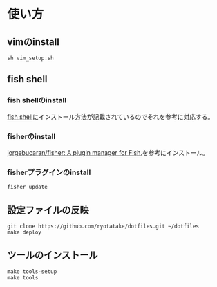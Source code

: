 # 使い方

## vimのinstall

```
sh vim_setup.sh
```

## fish shell

### fish shellのinstall

[fish shell](<https://fishshell.com/>)にインストール方法が記載されているのでそれを参考に対応する。

### fisherのinstall

[jorgebucaran/fisher: A plugin manager for Fish.](<https://github.com/jorgebucaran/fisher>)を参考にインストール。

### fisherプラグインのinstall

```
fisher update
```

## 設定ファイルの反映

```
git clone https://github.com/ryotatake/dotfiles.git ~/dotfiles
make deploy
```

## ツールのインストール

```
make tools-setup
make tools
```

